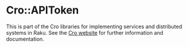 # Cro::APIToken

This is part of the Cro libraries for implementing services and distributed
systems in Raku. See the [Cro website](http://cro.services/) for further
information and documentation.
